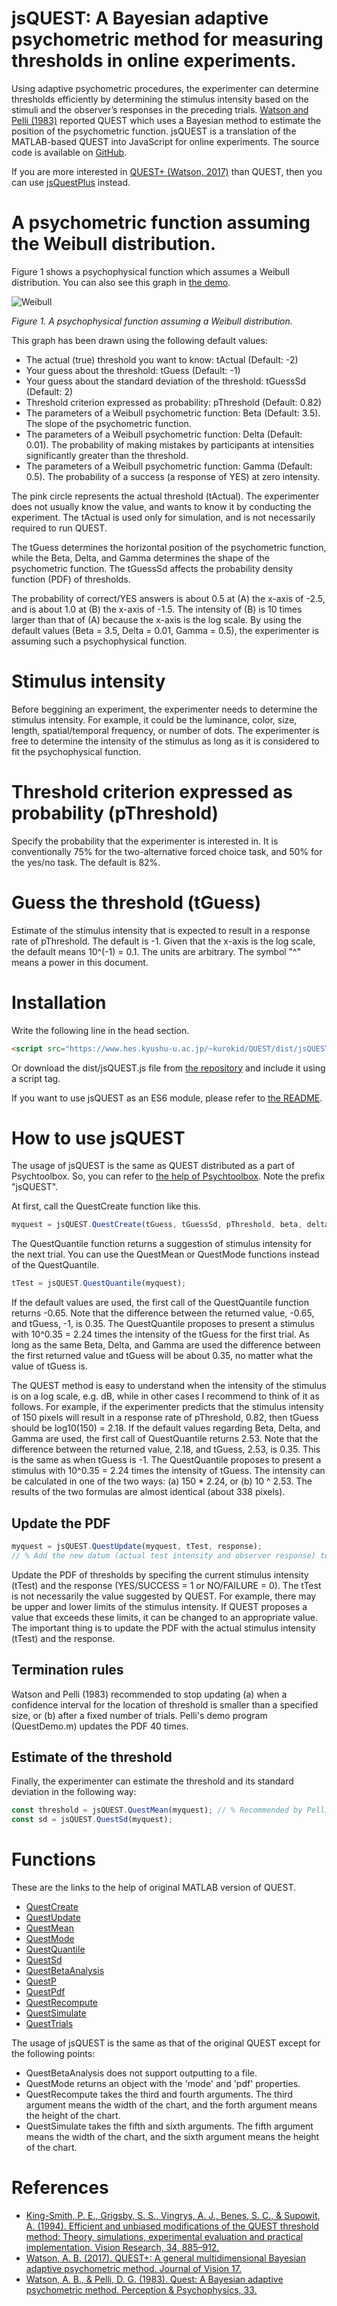 # jsQUEST: A Bayesian adaptive psychometric method for measuring thresholds in online experiments.

Using adaptive psychometric procedures, the experimenter can determine thresholds efficiently by determining the stimulus intensity based on the stimuli and the observer’s responses in the preceding trials. [Watson and Pelli (1983)](https://link.springer.com/article/10.3758%2FBF03202828) reported QUEST which uses a Bayesian method to estimate the position of the psychometric function. jsQUEST is a translation of the MATLAB-based QUEST into JavaScript for online experiments. The source code is available on [GitHub](https://github.com/kurokida/jsQUEST).

If you are more interested in [QUEST+ (Watson, 2017)](https://jov.arvojournals.org/article.aspx?articleid=2611972) than QUEST, then you can use [jsQuestPlus](https://github.com/kurokida/jsQuestPlus) instead.

# A psychometric function assuming the Weibull distribution. 

Figure 1 shows a psychophysical function which assumes a Weibull distribution. You can also see this graph in [the demo](https://www.hes.kyushu-u.ac.jp/~kurokid/QUEST/jsPsychDemo/jsQUEST_jsPsychDemo.html). 

![Weibull](./images/Weibull_function.png)

*Figure 1. A psychophysical function assuming a Weibull distribution.*

This graph has been drawn using the following default values:

- The actual (true) threshold you want to know: tActual (Default: -2)
- Your guess about the threshold: tGuess (Default: -1)
- Your guess about the standard deviation of the threshold: tGuessSd (Default: 2)
- Threshold criterion expressed as probability: pThreshold (Default: 0.82)
- The parameters of a Weibull psychometric function: Beta (Default: 3.5). The slope of the psychometric function.
- The parameters of a Weibull psychometric function: Delta (Default: 0.01). The probability of making mistakes by participants at intensities significantly greater than the threshold.
- The parameters of a Weibull psychometric function: Gamma (Default: 0.5). The probability of a success (a response of YES) at zero intensity.

The pink circle represents the actual threshold (tActual). The experimenter does not usually know the value, and wants to know it by conducting the experiment. The tActual is used only for simulation, and is not necessarily required to run QUEST. 

The tGuess determines the horizontal position of the psychometric function, while the Beta, Delta, and Gamma determines the shape of the psychometric function. The tGuessSd affects the probability density function (PDF) of thresholds.

The probability of correct/YES answers is about 0.5 at (A) the x-axis of -2.5, and is about 1.0 at (B) the x-axis of -1.5. The intensity of (B) is 10 times larger than that of (A) because the x-axis is the log scale. By using the default values (Beta = 3.5, Delta = 0.01, Gamma = 0.5), the experimenter is assuming such a psychophysical function.

# Stimulus intensity

Before beggining an experiment, the experimenter needs to determine the stimulus intensity. For example, it could be the luminance, color, size, length, spatial/temporal frequency, or number of dots. The experimenter is free to determine the intensity of the stimulus as long as it is considered to fit the psychophysical function.

# Threshold criterion expressed as probability (pThreshold)

Specify the probability that the experimenter is interested in. It is conventionally 75% for the two-alternative forced choice task, and 50% for the yes/no task. The default is 82%.

# Guess the threshold (tGuess)

Estimate of the stimulus intensity that is expected to result in a response rate of pThreshold. The default is -1. Given that the x-axis is the log scale, the default means 10^(-1) = 0.1. The units are arbitrary. The symbol "^" means a power in this document.

# Installation

Write the following line in the head section.

```html
<script src="https://www.hes.kyushu-u.ac.jp/~kurokid/QUEST/dist/jsQUEST.js"></script>
```

Or download the dist/jsQUEST.js file from [the repository](https://github.com/kurokida/jsQUEST) and include it using a script tag.

If you want to use jsQUEST as an ES6 module, please refer to [the README](https://github.com/kurokida/jsQUEST).

# How to use jsQUEST

The usage of jsQUEST is the same as QUEST distributed as a part of Psychtoolbox. So, you can refer to [the help of Psychtoolbox](http://psychtoolbox.org/docs/Quest). Note the prefix "jsQUEST".

At first, call the QuestCreate function like this.

```javascript 
myquest = jsQUEST.QuestCreate(tGuess, tGuessSd, pThreshold, beta, delta, gamma);
```

The QuestQuantile function returns a suggestion of stimulus intensity for the next trial. You can use the QuestMean or QuestMode functions instead of the QuestQuantile.

```javascript 
tTest = jsQUEST.QuestQuantile(myquest);	
```

If the default values are used, the first call of the QuestQuantile function returns -0.65. Note that the difference between the returned value, -0.65, and tGuess, -1, is 0.35. The QuestQuantile proposes to present a stimulus with 10^0.35 = 2.24 times the intensity of the tGuess for the first trial. As long as the same Beta, Delta, and Gamma are used the difference between the first returned value and tGuess will be about 0.35, no matter what the value of tGuess is.

The QUEST method is easy to understand when the intensity of the stimulus is on a log scale, e.g. dB, while in other cases I recommend to think of it as follows. For example, if the experimenter predicts that the stimulus intensity of 150 pixels will result in a response rate of pThreshold, 0.82, then tGuess should be log10(150) = 2.18. If the default values regarding Beta, Delta, and Gamma are used, the first call of QuestQuantile returns 2.53. Note that the difference between the returned value, 2.18, and tGuess, 2.53, is 0.35. This is the same as when tGuess is -1. The QuestQuantile proposes to present a stimulus with 10^0.35 = 2.24 times the intensity of tGuess. The intensity can be calculated in one of the two ways: (a) 150 * 2.24, or (b) 10 ^ 2.53. The results of the two formulas are almost identical (about 338 pixels).

## Update the PDF

```javascript
myquest = jsQUEST.QuestUpdate(myquest, tTest, response); 
// % Add the new datum (actual test intensity and observer response) to the database.
```

Update the PDF of thresholds by specifing the current stimulus intensity (tTest) and the response (YES/SUCCESS = 1 or NO/FAILURE = 0). The tTest is not necessarily the value suggested by QUEST. For example, there may be upper and lower limits of the stimulus intensity. If QUEST proposes a value that exceeds these limits, it can be changed to an appropriate value. The important thing is to update the PDF with the actual stimulus intensity (tTest) and the response.

## Termination rules

Watson and Pelli (1983) recommended to stop updating (a) when a confidence interval for the location of threshold is smaller than a specified size, or (b) after a fixed number of trials. Pelli's demo program (QuestDemo.m) updates the PDF 40 times.

## Estimate of the threshold

Finally, the experimenter can estimate the threshold and its standard deviation in the following way:

```javascript
const threshold = jsQUEST.QuestMean(myquest); // % Recommended by Pelli (1989) and King-Smith et al. (1994). 
const sd = jsQUEST.QuestSd(myquest);
```

# Functions

These are the links to the help of original MATLAB version of QUEST. 

- [QuestCreate](http://psychtoolbox.org/docs/QuestCreate)
- [QuestUpdate](http://psychtoolbox.org/docs/QuestUpdate)
- [QuestMean](http://psychtoolbox.org/docs/QuestMean)
- [QuestMode](http://psychtoolbox.org/docs/QuestMode)
- [QuestQuantile](http://psychtoolbox.org/docs/QuestQuantile)
- [QuestSd](http://psychtoolbox.org/docs/QuestSd)
- [QuestBetaAnalysis](http://psychtoolbox.org/docs/QuestBetaAnalysis)
- [QuestP](http://psychtoolbox.org/docs/QuestP)
- [QuestPdf](http://psychtoolbox.org/docs/QuestPdf)
- [QuestRecompute](http://psychtoolbox.org/docs/QuestRecompute)
- [QuestSimulate](http://psychtoolbox.org/docs/QuestSimulate)
- [QuestTrials](http://psychtoolbox.org/docs/QuestTrials)

The usage of jsQUEST is the same as that of the original QUEST except for the following points:

- QuestBetaAnalysis does not support outputting to a file.
- QuestMode returns an object with the 'mode' and 'pdf' properties.
- QuestRecompute takes the third and fourth arguments. The third argument means the width of the chart, and the forth argument means the height of the chart.
- QuestSimulate takes the fifth and sixth arguments. The fifth argument means the width of the chart, and the sixth argument means the height of the chart.

# References

- [King-Smith, P. E., Grigsby, S. S., Vingrys, A. J., Benes, S. C., & Supowit, A. (1994). Efficient and unbiased modifications of the QUEST threshold method: Theory, simulations, experimental evaluation and practical implementation. Vision Research, 34, 885–912. ](https://doi.org/10.1016/0042-6989(94)90039-6)
- [Watson, A. B. (2017). QUEST+: A general multidimensional Bayesian adaptive psychometric method. Journal of Vision 17.](https://doi.org/10.1167/17.3.10)
- [Watson, A. B., & Pelli, D. G. (1983). Quest: A Bayesian adaptive psychometric method. Perception & Psychophysics, 33. ](https://doi.org/10.3758/BF03202828)
